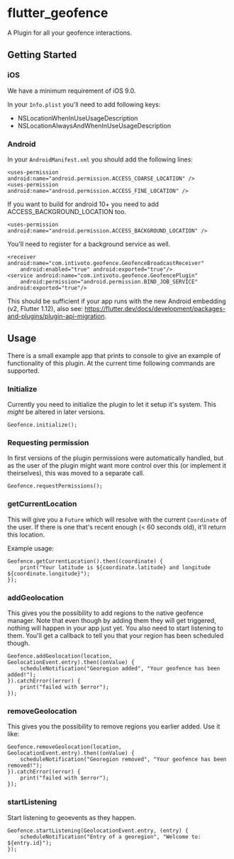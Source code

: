 # flutter_geofence

A Plugin for all your geofence interactions.

## Getting Started

### iOS

We have a minimum requirement of iOS 9.0.

In your `Info.plist` you'll need to add following keys:
- NSLocationWhenInUseUsageDescription
- NSLocationAlwaysAndWhenInUseUsageDescription

### Android

In your `AndroidManifest.xml` you should add the following lines:

```
<uses-permission android:name="android.permission.ACCESS_COARSE_LOCATION" />
<uses-permission android:name="android.permission.ACCESS_FINE_LOCATION" />
```

If you want to build for android 10+ you need to add ACCESS_BACKGROUND_LOCATION too.

```
<uses-permission android:name="android.permission.ACCESS_BACKGROUND_LOCATION" />
```

You'll need to register for a background service as well.

```
<receiver android:name="com.intivoto.geofence.GeofenceBroadcastReceiver"
    android:enabled="true" android:exported="true"/>
<service android:name="com.intivoto.geofence.GeofencePlugin"
    android:permission="android.permission.BIND_JOB_SERVICE" android:exported="true"/>
```

This should be sufficient if your app runs with the new Android embedding (v2, Flutter 1.12), also see: https://flutter.dev/docs/development/packages-and-plugins/plugin-api-migration.

## Usage

There is a small example app that prints to console to give an example of functionality of this plugin. At the current time following commands are supported.

### Initialize

Currently you need to initialize the plugin to let it setup it's system. This *might* be altered in later versions.

```
Geofence.initialize();
```

### Requesting permission

In first versions of the plugin permissions were automatically handled, but as the user of the plugin might want more control over this (or implement it theirselves), this was moved to a separate call.

```
Geofence.requestPermissions();
```

### getCurrentLocation

This will give you a `Future` which will resolve with the current `Coordinate` of the user. If there is one that's recent enough (< 60 seconds old), it'll return this location. 

Example usage:
```
Geofence.getCurrentLocation().then((coordinate) {
    print("Your latitude is ${coordinate.latitude} and longitude ${coordinate.longitude}");
});
```

### addGeolocation

This gives you the possibility to add regions to the native geofence manager. Note that even though by adding them they will get triggered, nothing will happen in your app just yet. You also need to start listening to them. You'll get a callback to tell you that your region has been scheduled though.

```
Geofence.addGeolocation(location, GeolocationEvent.entry).then((onValue) {
    scheduleNotification("Georegion added", "Your geofence has been added!");
}).catchError((error) {
    print("failed with $error");
});
```

### removeGeolocation

This gives you the possibility to remove regions you earlier added. Use it like:

```
Geofence.removeGeolocation(location, GeolocationEvent.entry).then((onValue) {
    scheduleNotification("Georegion removed", "Your geofence has been removed!");
}).catchError((error) {
    print("failed with $error");
});
```

### startListening
Start listening to geoevents as they happen.

```
Geofence.startListening(GeolocationEvent.entry, (entry) {
    scheduleNotification("Entry of a georegion", "Welcome to: ${entry.id}");
});
```